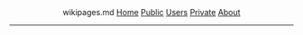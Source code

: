 <header class="header">
  <span id="title">wikipages.md</span> <span id="themebtn"></span> <div style="display:inline-block"><a href="/">Home</a> <a href="/view">Public</a> <a href="/user">Users</a> <a href="/me">Private</a> <a href="/about">About</a></div>
  <hr/>
</header>